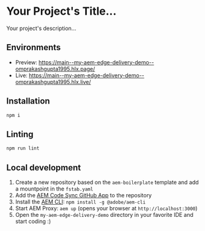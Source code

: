 # Your Project's Title...
Your project's description...

## Environments
- Preview: https://main--my-aem-edge-delivery-demo--omprakashgupta1995.hlx.page/
- Live: https://main--my-aem-edge-delivery-demo--omprakashgupta1995.hlx.live/

## Installation

```sh
npm i
```

## Linting

```sh
npm run lint
```

## Local development

1. Create a new repository based on the `aem-boilerplate` template and add a mountpoint in the `fstab.yaml`
1. Add the [AEM Code Sync GitHub App](https://github.com/apps/aem-code-sync) to the repository
1. Install the [AEM CLI](https://github.com/adobe/helix-cli): `npm install -g @adobe/aem-cli`
1. Start AEM Proxy: `aem up` (opens your browser at `http://localhost:3000`)
1. Open the `my-aem-edge-delivery-demo` directory in your favorite IDE and start coding :)
